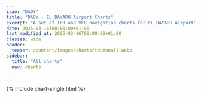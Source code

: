 ```yaml
---
icao: "DAOY" 
title: "DAOY - EL BAYADH Airport Charts"
excerpt: "A set of IFR and VFR navigation charts for EL BAYADH Airport"
date: 2025-03-16T00:00:00+01:00
last_modified_at: 2025-03-16T00:00:00+01:00
classes: wide
header:
  teaser: /content/images/charts/thumbnail.webp
sidebar:
  title: "All charts"
  nav: charts

---
```


{% include chart-single.html %}